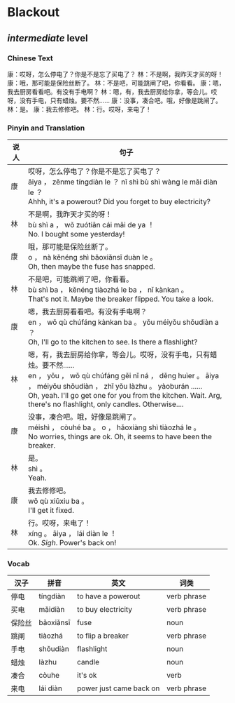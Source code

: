 # Blackout
## *intermediate* level

### Chinese Text
康：哎呀，怎么停电了？你是不是忘了买电了？
林：不是啊，我昨天才买的呀！
康：哦，那可能是保险丝断了。
林：不是吧，可能跳闸了吧，你看看。
康：嗯，我去厨房看看吧。有没有手电啊？
林：嗯，有，我去厨房给你拿，等会儿。哎呀，没有手电，只有蜡烛。要不然......
康：没事，凑合吧。哦，好像是跳闸了。
林：是。
康：我去修修吧。
林：行。哎呀，来电了！

### Pinyin and Translation
|说人|句子|
|----|----|
|康|哎呀，怎么停电了？你是不是忘了买电了？<br />āiya ， zěnme tíngdiàn le ？ nǐ shì bù shì wàng le mǎi diàn le ？<br />Ahhh, it's a powerout? Did you forget to buy electricity?|
|林|不是啊，我昨天才买的呀！<br />bù shì a ， wǒ zuótiān cái mǎi de ya ！<br />No. I bought some yesterday!|
|康|哦，那可能是保险丝断了。<br />o ， nà kěnéng shì bǎoxiǎnsī duàn le 。<br />Oh, then maybe the fuse has snapped.|
|林|不是吧，可能跳闸了吧，你看看。<br />bù shì ba ， kěnéng tiàozhá le ba ， nǐ kànkan 。<br />That's not it. Maybe the breaker flipped. You take a look.|
|康|嗯，我去厨房看看吧。有没有手电啊？<br />en ， wǒ qù chúfáng kànkan ba 。 yǒu méiyǒu shǒudiàn a ？<br />Oh, I'll go to the kitchen to see. Is there a flashlight?|
|林|嗯，有，我去厨房给你拿，等会儿。哎呀，没有手电，只有蜡烛。要不然......<br />en ， yǒu ， wǒ qù chúfáng gěi nǐ ná ， děng huìer 。 āiya ， méiyǒu shǒudiàn ， zhǐ yǒu làzhu 。 yàoburán ......<br />Oh, yeah. I'll go get one for you from the kitchen. Wait. Arg, there's no flashlight, only candles. Otherwise....|
|康|没事，凑合吧。哦，好像是跳闸了。<br />méishì ， còuhé ba 。 o ， hǎoxiàng shì tiàozhá le 。<br />No worries, things are ok. Oh, it seems to have been the breaker.|
|林|是。<br />shì 。<br />Yeah.|
|康|我去修修吧。<br />wǒ qù xiūxiu ba 。<br />I'll get it fixed.|
|林|行。哎呀，来电了！<br />xíng 。 āiya ， lái diàn le ！<br />Ok. *Sigh*. Power's back on!|
### Vocab
|汉子|拼音|英文|词类|
|----|----|----|----|
|停电|tíngdiàn|to have a powerout|verb phrase|
|买电|mǎidiàn|to buy electricity|verb phrase|
|保险丝|bǎoxiǎnsī|fuse|noun|
|跳闸|tiàozhá|to flip a breaker|verb phrase|
|手电|shǒudiàn|flashlight|noun|
|蜡烛|làzhu|candle|noun|
|凑合|còuhe|it's ok|verb|
|来电|lái diàn|power just came back on|verb phrase|
